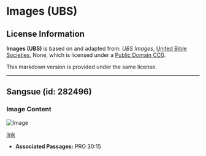 # Images (UBS)

## License Information

**Images (UBS)** is based on and adapted from: _UBS Images_, [United Bible Societies](https://unitedbiblesocieties.org/), None, which is licensed under a [Public Domain CC0](https://creativecommons.org/public-domain/cc0/).

This markdown version is provided under the same license.



--------------------------------

## Sangsue (id: 282496)

### Image Content

![Image](https://cdn.aquifer.bible/aquifer-content/resources/Media/WEB-0583_leech.jpg)

[link](https://cdn.aquifer.bible/aquifer-content/resources/Media/WEB-0583_leech.jpg)

* **Associated Passages:** PRO 30:15

